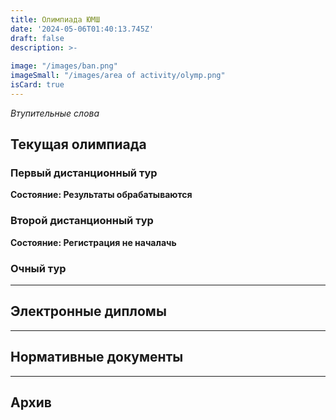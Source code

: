 ```yaml
---
title: Олимпиада ЮМШ
date: '2024-05-06T01:40:13.745Z'
draft: false
description: >-
  
image: "/images/ban.png"
imageSmall: "/images/area of ​​activity/olymp.png"
isCard: true
---
```


*Втупительные слова*

## Текущая олимпиада

### Первый дистанционный тур

**Состояние: Результаты обрабатываются**

### Второй дистанционный тур

**Состояние: Регистрация не началачь**

### Очный тур

---
## Электронные дипломы

---
## Нормативные документы

---
## Архив
